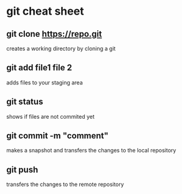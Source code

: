 # git cheat sheet
## git clone https://repo.git
creates a working directory by cloning a git
## git add file1 file 2
adds files to your staging area
## git status
shows if files are not commited yet
## git commit -m "comment"
makes a snapshot and transfers the changes to the local repository
## git push
transfers the changes to the remote repository
